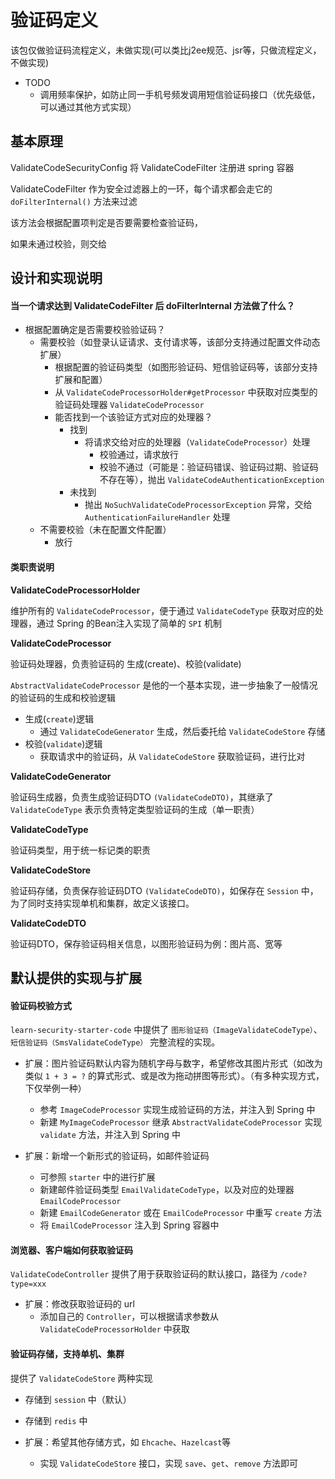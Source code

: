 # 验证码定义

该包仅做验证码流程定义，未做实现(可以类比j2ee规范、jsr等，只做流程定义，不做实现)

- TODO
    - 调用频率保护，如防止同一手机号频发调用短信验证码接口（优先级低，可以通过其他方式实现）

## 基本原理

ValidateCodeSecurityConfig 将 ValidateCodeFilter 注册进 spring 容器

ValidateCodeFilter 作为安全过滤器上的一环，每个请求都会走它的 `doFilterInternal()` 方法来过滤

该方法会根据配置项判定是否要需要检查验证码，

如果未通过校验，则交给

## 设计和实现说明

#### 当一个请求达到 ValidateCodeFilter 后 doFilterInternal 方法做了什么？

- 根据配置确定是否需要校验验证码？
    - 需要校验（如登录认证请求、支付请求等，该部分支持通过配置文件动态扩展）
        - 根据配置的验证码类型（如图形验证码、短信验证码等，该部分支持扩展和配置）
        - 从 `ValidateCodeProcessorHolder#getProcessor` 中获取对应类型的验证码处理器 `ValidateCodeProcessor`
        - 能否找到一个该验证方式对应的处理器？
            - 找到
                - 将请求交给对应的处理器（`ValidateCodeProcessor`）处理
                    - 校验通过，请求放行
                    - 校验不通过（可能是：验证码错误、验证码过期、验证码不存在等），抛出 `ValidateCodeAuthenticationException`
            - 未找到
                - 抛出 `NoSuchValidateCodeProcessorException` 异常，交给 `AuthenticationFailureHandler` 处理 
    - 不需要校验（未在配置文件配置）
        - 放行

#### 类职责说明

**ValidateCodeProcessorHolder**

维护所有的 `ValidateCodeProcessor`，便于通过 `ValidateCodeType` 获取对应的处理器，通过 Spring 的Bean注入实现了简单的 `SPI` 机制

**ValidateCodeProcessor**

验证码处理器，负责验证码的 生成(create)、校验(validate)

`AbstractValidateCodeProcessor` 是他的一个基本实现，进一步抽象了一般情况的验证码的生成和校验逻辑

- 生成(`create`)逻辑
    - 通过 `ValidateCodeGenerator` 生成，然后委托给 `ValidateCodeStore` 存储
- 校验(`validate`)逻辑
    -  获取请求中的验证码，从 `ValidateCodeStore` 获取验证码，进行比对

**ValidateCodeGenerator**

验证码生成器，负责生成验证码DTO `(ValidateCodeDTO)`，其继承了 `ValidateCodeType` 表示负责特定类型验证码的生成（单一职责）

**ValidateCodeType**

验证码类型，用于统一标记类的职责

**ValidateCodeStore**

验证码存储，负责保存验证码DTO `(ValidateCodeDTO)`，如保存在 `Session` 中，为了同时支持实现单机和集群，故定义该接口。


**ValidateCodeDTO**

验证码DTO，保存验证码相关信息，以图形验证码为例：图片高、宽等

## 默认提供的实现与扩展

#### 验证码校验方式

`learn-security-starter-code` 中提供了 `图形验证码（ImageValidateCodeType）`、`短信验证码（SmsValidateCodeType）` 完整流程的实现。

- 扩展：图片验证码默认内容为随机字母与数字，希望修改其图片形式（如改为类似 `1 + 3 = ?` 的算式形式、或是改为拖动拼图等形式）。（有多种实现方式，下仅举例一种）
    - 参考 `ImageCodeProcessor` 实现生成验证码的方法，并注入到 Spring 中
    - 新建 `MyImageCodeProcessor` 继承 `AbstractValidateCodeProcessor` 实现 `validate` 方法，并注入到 Spring 中


- 扩展：新增一个新形式的验证码，如邮件验证码
    - 可参照 `starter` 中的进行扩展
    - 新建邮件验证码类型 `EmailValidateCodeType`，以及对应的处理器 `EmailCodeProcessor`
    - 新建 `EmailCodeGenerator` 或在 `EmailCodeProcessor` 中重写 `create` 方法
    - 将 `EmailCodeProcessor` 注入到 Spring 容器中


#### 浏览器、客户端如何获取验证码

`ValidateCodeController` 提供了用于获取验证码的默认接口，路径为 `/code?type=xxx`

- 扩展：修改获取验证码的 url
    - 添加自己的 `Controller`，可以根据请求参数从 `ValidateCodeProcessorHolder` 中获取

#### 验证码存储，支持单机、集群

提供了 `ValidateCodeStore` 两种实现
- 存储到 `session` 中（默认）
- 存储到 `redis` 中

- 扩展：希望其他存储方式，如 `Ehcache`、`Hazelcast`等
    - 实现 `ValidateCodeStore` 接口，实现 `save`、`get`、`remove` 方法即可
